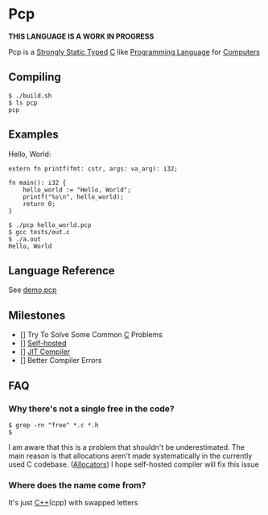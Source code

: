# Pcp

**THIS LANGUAGE IS A WORK IN PROGRESS**

Pcp is a [Strongly Static Typed](https://en.wikipedia.org/wiki/Strong_and_weak_typing) [C](https://en.wikipedia.org/wiki/C_(programming_language)) like [Programming Language](https://en.wikipedia.org/wiki/Programming_language) for [Computers](https://en.wikipedia.org/wiki/Computer)

## Compiling

```console
$ ./build.sh
$ ls pcp
pcp
```

## Examples

Hello, World:

```pcp
extern fn printf(fmt: cstr, args: va_arg): i32;

fn main(): i32 {
    hello_world := "Hello, World";
    printf("%s\n", hello_world);
    return 0;
}
```
```console
$ ./pcp hello_world.pcp
$ gcc tests/out.c
$ ./a.out
Hello, World
```

## Language Reference

See [demo.pcp](./demo.pcp)

## Milestones

- [] Try To Solve Some Common [C](https://en.wikipedia.org/wiki/C_(programming_language)) Problems
- [] [Self-hosted](https://en.wikipedia.org/wiki/Self-hosting_(compilers))
- [] [JIT Compiler](https://en.wikipedia.org/wiki/Just-in-time_compilation)
- [] Better Compiler Errors

## FAQ

### Why there's not a single **free** in the code?

```console
$ grep -rn "free" *.c *.h
$
```
I am aware that this is a problem that shouldn't be underestimated.
The main reason is that allocations aren't made systematically in the currently used C codebase. ([Allocators](https://en.wikipedia.org/wiki/Allocator_(C%2B%2B)))
I hope self-hosted compiler will fix this issue

### Where does the name come from?

It's just [C++](https://en.wikipedia.org/wiki/C%2B%2B)(cpp) with swapped letters
